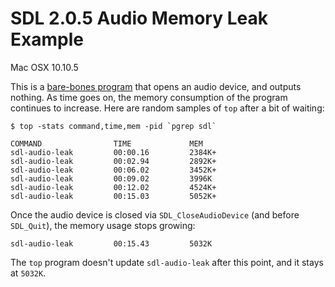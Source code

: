 SDL 2.0.5 Audio Memory Leak Example
===================================

Mac OSX 10.10.5

This is a [bare-bones program](https://github.com/voidqk/sdl-audio-leak/blob/master/src/main.c) that
opens an audio device, and outputs nothing.  As time goes on, the memory consumption of the program
continues to increase.  Here are random samples of `top` after a bit of waiting:

```
$ top -stats command,time,mem -pid `pgrep sdl`

COMMAND                TIME             MEM
sdl-audio-leak         00:00.16         2384K+
sdl-audio-leak         00:02.94         2892K+
sdl-audio-leak         00:06.02         3452K+
sdl-audio-leak         00:09.02         3996K
sdl-audio-leak         00:12.02         4524K+
sdl-audio-leak         00:15.03         5052K+
```

Once the audio device is closed via `SDL_CloseAudioDevice` (and before `SDL_Quit`), the memory usage
stops growing:

```
sdl-audio-leak         00:15.43         5032K
```

The `top` program doesn't update `sdl-audio-leak` after this point, and it stays at `5032K`.
